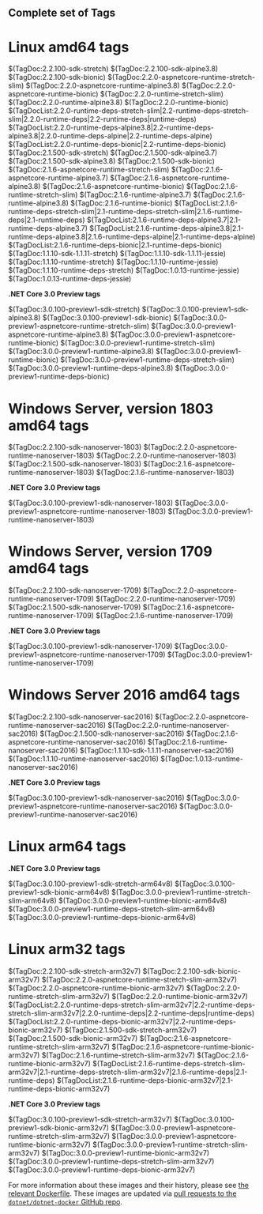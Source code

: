 ## Complete set of Tags

# Linux amd64 tags

$(TagDoc:2.2.100-sdk-stretch)
$(TagDoc:2.2.100-sdk-alpine3.8)
$(TagDoc:2.2.100-sdk-bionic)
$(TagDoc:2.2.0-aspnetcore-runtime-stretch-slim)
$(TagDoc:2.2.0-aspnetcore-runtime-alpine3.8)
$(TagDoc:2.2.0-aspnetcore-runtime-bionic)
$(TagDoc:2.2.0-runtime-stretch-slim)
$(TagDoc:2.2.0-runtime-alpine3.8)
$(TagDoc:2.2.0-runtime-bionic)
$(TagDocList:2.2.0-runtime-deps-stretch-slim|2.2-runtime-deps-stretch-slim|2.2.0-runtime-deps|2.2-runtime-deps|runtime-deps)
$(TagDocList:2.2.0-runtime-deps-alpine3.8|2.2-runtime-deps-alpine3.8|2.2.0-runtime-deps-alpine|2.2-runtime-deps-alpine)
$(TagDocList:2.2.0-runtime-deps-bionic|2.2-runtime-deps-bionic)
$(TagDoc:2.1.500-sdk-stretch)
$(TagDoc:2.1.500-sdk-alpine3.7)
$(TagDoc:2.1.500-sdk-alpine3.8)
$(TagDoc:2.1.500-sdk-bionic)
$(TagDoc:2.1.6-aspnetcore-runtime-stretch-slim)
$(TagDoc:2.1.6-aspnetcore-runtime-alpine3.7)
$(TagDoc:2.1.6-aspnetcore-runtime-alpine3.8)
$(TagDoc:2.1.6-aspnetcore-runtime-bionic)
$(TagDoc:2.1.6-runtime-stretch-slim)
$(TagDoc:2.1.6-runtime-alpine3.7)
$(TagDoc:2.1.6-runtime-alpine3.8)
$(TagDoc:2.1.6-runtime-bionic)
$(TagDocList:2.1.6-runtime-deps-stretch-slim|2.1-runtime-deps-stretch-slim|2.1.6-runtime-deps|2.1-runtime-deps)
$(TagDocList:2.1.6-runtime-deps-alpine3.7|2.1-runtime-deps-alpine3.7)
$(TagDocList:2.1.6-runtime-deps-alpine3.8|2.1-runtime-deps-alpine3.8|2.1.6-runtime-deps-alpine|2.1-runtime-deps-alpine)
$(TagDocList:2.1.6-runtime-deps-bionic|2.1-runtime-deps-bionic)
$(TagDoc:1.1.10-sdk-1.1.11-stretch)
$(TagDoc:1.1.10-sdk-1.1.11-jessie)
$(TagDoc:1.1.10-runtime-stretch)
$(TagDoc:1.1.10-runtime-jessie)
$(TagDoc:1.1.10-runtime-deps-stretch)
$(TagDoc:1.0.13-runtime-jessie)
$(TagDoc:1.0.13-runtime-deps-jessie)

**.NET Core 3.0 Preview tags**

$(TagDoc:3.0.100-preview1-sdk-stretch)
$(TagDoc:3.0.100-preview1-sdk-alpine3.8)
$(TagDoc:3.0.100-preview1-sdk-bionic)
$(TagDoc:3.0.0-preview1-aspnetcore-runtime-stretch-slim)
$(TagDoc:3.0.0-preview1-aspnetcore-runtime-alpine3.8)
$(TagDoc:3.0.0-preview1-aspnetcore-runtime-bionic)
$(TagDoc:3.0.0-preview1-runtime-stretch-slim)
$(TagDoc:3.0.0-preview1-runtime-alpine3.8)
$(TagDoc:3.0.0-preview1-runtime-bionic)
$(TagDoc:3.0.0-preview1-runtime-deps-stretch-slim)
$(TagDoc:3.0.0-preview1-runtime-deps-alpine3.8)
$(TagDoc:3.0.0-preview1-runtime-deps-bionic)

# Windows Server, version 1803 amd64 tags

$(TagDoc:2.2.100-sdk-nanoserver-1803)
$(TagDoc:2.2.0-aspnetcore-runtime-nanoserver-1803)
$(TagDoc:2.2.0-runtime-nanoserver-1803)
$(TagDoc:2.1.500-sdk-nanoserver-1803)
$(TagDoc:2.1.6-aspnetcore-runtime-nanoserver-1803)
$(TagDoc:2.1.6-runtime-nanoserver-1803)

**.NET Core 3.0 Preview tags**

$(TagDoc:3.0.100-preview1-sdk-nanoserver-1803)
$(TagDoc:3.0.0-preview1-aspnetcore-runtime-nanoserver-1803)
$(TagDoc:3.0.0-preview1-runtime-nanoserver-1803)

# Windows Server, version 1709 amd64 tags

$(TagDoc:2.2.100-sdk-nanoserver-1709)
$(TagDoc:2.2.0-aspnetcore-runtime-nanoserver-1709)
$(TagDoc:2.2.0-runtime-nanoserver-1709)
$(TagDoc:2.1.500-sdk-nanoserver-1709)
$(TagDoc:2.1.6-aspnetcore-runtime-nanoserver-1709)
$(TagDoc:2.1.6-runtime-nanoserver-1709)

**.NET Core 3.0 Preview tags**

$(TagDoc:3.0.100-preview1-sdk-nanoserver-1709)
$(TagDoc:3.0.0-preview1-aspnetcore-runtime-nanoserver-1709)
$(TagDoc:3.0.0-preview1-runtime-nanoserver-1709)

# Windows Server 2016 amd64 tags

$(TagDoc:2.2.100-sdk-nanoserver-sac2016)
$(TagDoc:2.2.0-aspnetcore-runtime-nanoserver-sac2016)
$(TagDoc:2.2.0-runtime-nanoserver-sac2016)
$(TagDoc:2.1.500-sdk-nanoserver-sac2016)
$(TagDoc:2.1.6-aspnetcore-runtime-nanoserver-sac2016)
$(TagDoc:2.1.6-runtime-nanoserver-sac2016)
$(TagDoc:1.1.10-sdk-1.1.11-nanoserver-sac2016)
$(TagDoc:1.1.10-runtime-nanoserver-sac2016)
$(TagDoc:1.0.13-runtime-nanoserver-sac2016)

**.NET Core 3.0 Preview tags**

$(TagDoc:3.0.100-preview1-sdk-nanoserver-sac2016)
$(TagDoc:3.0.0-preview1-aspnetcore-runtime-nanoserver-sac2016)
$(TagDoc:3.0.0-preview1-runtime-nanoserver-sac2016)

# Linux arm64 tags

**.NET Core 3.0 Preview tags**

$(TagDoc:3.0.100-preview1-sdk-stretch-arm64v8)
$(TagDoc:3.0.100-preview1-sdk-bionic-arm64v8)
$(TagDoc:3.0.0-preview1-runtime-stretch-slim-arm64v8)
$(TagDoc:3.0.0-preview1-runtime-bionic-arm64v8)
$(TagDoc:3.0.0-preview1-runtime-deps-stretch-slim-arm64v8)
$(TagDoc:3.0.0-preview1-runtime-deps-bionic-arm64v8)

# Linux arm32 tags

$(TagDoc:2.2.100-sdk-stretch-arm32v7)
$(TagDoc:2.2.100-sdk-bionic-arm32v7)
$(TagDoc:2.2.0-aspnetcore-runtime-stretch-slim-arm32v7)
$(TagDoc:2.2.0-aspnetcore-runtime-bionic-arm32v7)
$(TagDoc:2.2.0-runtime-stretch-slim-arm32v7)
$(TagDoc:2.2.0-runtime-bionic-arm32v7)
$(TagDocList:2.2.0-runtime-deps-stretch-slim-arm32v7|2.2-runtime-deps-stretch-slim-arm32v7|2.2.0-runtime-deps|2.2-runtime-deps|runtime-deps)
$(TagDocList:2.2.0-runtime-deps-bionic-arm32v7|2.2-runtime-deps-bionic-arm32v7)
$(TagDoc:2.1.500-sdk-stretch-arm32v7)
$(TagDoc:2.1.500-sdk-bionic-arm32v7)
$(TagDoc:2.1.6-aspnetcore-runtime-stretch-slim-arm32v7)
$(TagDoc:2.1.6-aspnetcore-runtime-bionic-arm32v7)
$(TagDoc:2.1.6-runtime-stretch-slim-arm32v7)
$(TagDoc:2.1.6-runtime-bionic-arm32v7)
$(TagDocList:2.1.6-runtime-deps-stretch-slim-arm32v7|2.1-runtime-deps-stretch-slim-arm32v7|2.1.6-runtime-deps|2.1-runtime-deps)
$(TagDocList:2.1.6-runtime-deps-bionic-arm32v7|2.1-runtime-deps-bionic-arm32v7)

**.NET Core 3.0 Preview tags**

$(TagDoc:3.0.100-preview1-sdk-stretch-arm32v7)
$(TagDoc:3.0.100-preview1-sdk-bionic-arm32v7)
$(TagDoc:3.0.0-preview1-aspnetcore-runtime-stretch-slim-arm32v7)
$(TagDoc:3.0.0-preview1-aspnetcore-runtime-bionic-arm32v7)
$(TagDoc:3.0.0-preview1-runtime-stretch-slim-arm32v7)
$(TagDoc:3.0.0-preview1-runtime-bionic-arm32v7)
$(TagDoc:3.0.0-preview1-runtime-deps-stretch-slim-arm32v7)
$(TagDoc:3.0.0-preview1-runtime-deps-bionic-arm32v7)

For more information about these images and their history, please see [the relevant Dockerfile](https://github.com/dotnet/dotnet-docker/search?utf8=%E2%9C%93&q=FROM&type=Code). These images are updated via [pull requests to the `dotnet/dotnet-docker` GitHub repo](https://github.com/dotnet/dotnet-docker/pulls).
